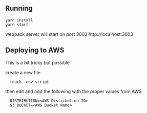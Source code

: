## Running

```
yarn install
yarn start
```

webpack server will start on port 3003 http://localhost:3003


## Deploying to AWS

This is a bit tricky but possible

create a new file

```
  touch .env.script
```

then edit and add the following with the proper values from AWS

```
  DISTRIBUTION=<AWS Distribution ID>
  S3_BUCKET=<AWS Bucket Name>
```
